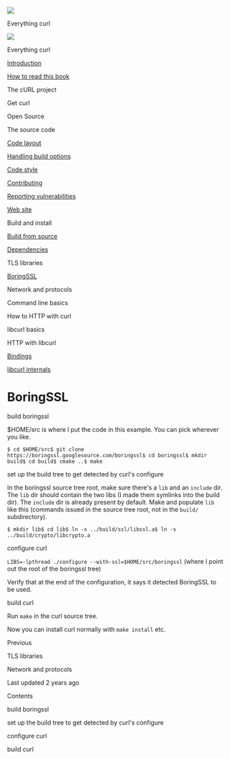 <a href="../../../index.html" class="link-a079aa82--primary-53a25e66--logoLink-10d08504"></a>

<img src="https://gblobscdn.gitbook.com/orgs%2F-LxuH0qSm4xO9nWfEBlB%2Favatar.png?alt=media" class="image-67b14f24--avatar-1c1d03ec" />

<span class="text-4505230f--UIH400-4e41e82a--textContentFamily-49a318e1--spaceNameText-677c2969">Everything curl</span>

<a href="../../../index.html" class="link-a079aa82--primary-53a25e66--logoLink-10d08504"></a>

<img src="https://gblobscdn.gitbook.com/orgs%2F-LxuH0qSm4xO9nWfEBlB%2Favatar.png?alt=media" class="image-67b14f24--avatar-1c1d03ec" />

<span class="text-4505230f--UIH400-4e41e82a--textContentFamily-49a318e1--spaceNameText-677c2969">Everything curl</span>

<a href="../../../index.html" class="navButton-94f2579c--navButtonClickable-161b88ca"><span class="text-4505230f--UIH300-2063425d--textContentFamily-49a318e1--navButtonLabel-14a4968f">Introduction</span></a>

<a href="../../../how-to-read.html" class="navButton-94f2579c--navButtonClickable-161b88ca"><span class="text-4505230f--UIH300-2063425d--textContentFamily-49a318e1--navButtonLabel-14a4968f">How to read this book</span></a>

<span class="text-4505230f--UIH300-2063425d--textContentFamily-49a318e1--navButtonLabel-14a4968f">The cURL project</span>

<span class="text-4505230f--UIH300-2063425d--textContentFamily-49a318e1--navButtonLabel-14a4968f">Get curl</span>

<span class="text-4505230f--UIH300-2063425d--textContentFamily-49a318e1--navButtonLabel-14a4968f">Open Source</span>

<span class="text-4505230f--UIH300-2063425d--textContentFamily-49a318e1--navButtonLabel-14a4968f">The source code</span>

<a href="../../layout.html" class="navButton-94f2579c--pageItemWithChildrenNested-2c5d8183--navButtonClickable-161b88ca"><span class="text-4505230f--UIH300-2063425d--textContentFamily-49a318e1--navButtonLabel-14a4968f">Code layout</span></a>

<a href="../../options.html" class="navButton-94f2579c--pageItemWithChildrenNested-2c5d8183--navButtonClickable-161b88ca"><span class="text-4505230f--UIH300-2063425d--textContentFamily-49a318e1--navButtonLabel-14a4968f">Handling build options</span></a>

<a href="../../style.html" class="navButton-94f2579c--pageItemWithChildrenNested-2c5d8183--navButtonClickable-161b88ca"><span class="text-4505230f--UIH300-2063425d--textContentFamily-49a318e1--navButtonLabel-14a4968f">Code style</span></a>

<a href="../../contributing.html" class="navButton-94f2579c--pageItemWithChildrenNested-2c5d8183--navButtonClickable-161b88ca"><span class="text-4505230f--UIH300-2063425d--textContentFamily-49a318e1--navButtonLabel-14a4968f">Contributing</span></a>

<a href="../../reportvuln.html" class="navButton-94f2579c--pageItemWithChildrenNested-2c5d8183--navButtonClickable-161b88ca"><span class="text-4505230f--UIH300-2063425d--textContentFamily-49a318e1--navButtonLabel-14a4968f">Reporting vulnerabilities</span></a>

<a href="../../web.html" class="navButton-94f2579c--pageItemWithChildrenNested-2c5d8183--navButtonClickable-161b88ca"><span class="text-4505230f--UIH300-2063425d--textContentFamily-49a318e1--navButtonLabel-14a4968f">Web site</span></a>

<span class="text-4505230f--UIH300-2063425d--textContentFamily-49a318e1--navButtonLabel-14a4968f">Build and install</span>

<a href="../fromsource.html" class="navButton-94f2579c--pageItemWithChildrenNested-2c5d8183--navButtonClickable-161b88ca"><span class="text-4505230f--UIH300-2063425d--textContentFamily-49a318e1--navButtonLabel-14a4968f">Build from source</span></a>

<a href="../deps.html" class="navButton-94f2579c--pageItemWithChildrenNested-2c5d8183--navButtonClickable-161b88ca"><span class="text-4505230f--UIH300-2063425d--textContentFamily-49a318e1--navButtonLabel-14a4968f">Dependencies</span></a>

<span class="text-4505230f--UIH300-2063425d--textContentFamily-49a318e1--navButtonLabel-14a4968f">TLS libraries</span>

<a href="boringssl.html" class="navButton-94f2579c--pageItemWithChildrenNested-2c5d8183--navButtonClickable-161b88ca--navButtonOpened-6a88552e"><span class="text-4505230f--UIH300-2063425d--textContentFamily-49a318e1--navButtonLabel-14a4968f">BoringSSL</span></a>

<span class="text-4505230f--UIH300-2063425d--textContentFamily-49a318e1--navButtonLabel-14a4968f">Network and protocols</span>

<span class="text-4505230f--UIH300-2063425d--textContentFamily-49a318e1--navButtonLabel-14a4968f">Command line basics</span>



<span class="text-4505230f--UIH300-2063425d--textContentFamily-49a318e1--navButtonLabel-14a4968f">How to HTTP with curl</span>

<span class="text-4505230f--UIH300-2063425d--textContentFamily-49a318e1--navButtonLabel-14a4968f">libcurl basics</span>

<span class="text-4505230f--UIH300-2063425d--textContentFamily-49a318e1--navButtonLabel-14a4968f">HTTP with libcurl</span>

<a href="../../../bindings.html" class="navButton-94f2579c--navButtonClickable-161b88ca"><span class="text-4505230f--UIH300-2063425d--textContentFamily-49a318e1--navButtonLabel-14a4968f">Bindings</span></a>

<a href="../../../internals.html" class="navButton-94f2579c--navButtonClickable-161b88ca"><span class="text-4505230f--UIH300-2063425d--textContentFamily-49a318e1--navButtonLabel-14a4968f">libcurl internals</span></a>

<a href="../../../bookindex.html" class="navButton-94f2579c--navButtonClickable-161b88ca"><span class="text-4505230f--UIH300-2063425d--textContentFamily-49a318e1--navButtonLabel-14a4968f"></span></a>





# <span class="text-4505230f--DisplayH900-bfb998fa--textContentFamily-49a318e1">BoringSSL</span>

<span class="text-4505230f--UIH300-2063425d--textUIFamily-5ebd8e40--text-8ee2c8b2"></span>

<span class="text-4505230f--UIH300-2063425d--textUIFamily-5ebd8e40--text-8ee2c8b2"></span>

<span class="text-4505230f--HeadingH700-04e1a2a3--textContentFamily-49a318e1"><span data-key="1cb5d488c24e4c878b3e43a58718ef28"><span data-offset-key="1cb5d488c24e4c878b3e43a58718ef28:0">build boringssl</span></span></span>

<span class="text-4505230f--TextH400-3033861f--textContentFamily-49a318e1"><span data-key="717d2fad518c40ba98cb0620d7e1dbab"><span data-offset-key="717d2fad518c40ba98cb0620d7e1dbab:0">$HOME/src is where I put the code in this example. You can pick wherever you like.</span></span></span>

    $ cd $HOME/src$ git clone https://boringssl.googlesource.com/boringssl$ cd boringssl$ mkdir build$ cd build$ cmake ..$ make

<span class="text-4505230f--HeadingH700-04e1a2a3--textContentFamily-49a318e1"><span data-key="b2796fff2dcf4f41895f2c409a948284"><span data-offset-key="b2796fff2dcf4f41895f2c409a948284:0">set up the build tree to get detected by curl's configure</span></span></span>

<span class="text-4505230f--TextH400-3033861f--textContentFamily-49a318e1"><span data-key="bcff0642f480402f9c5f647efb5d5c9a"><span data-offset-key="bcff0642f480402f9c5f647efb5d5c9a:0">In the boringssl source tree root, make sure there's a </span><span data-offset-key="bcff0642f480402f9c5f647efb5d5c9a:1">`lib`</span><span data-offset-key="bcff0642f480402f9c5f647efb5d5c9a:2"> and an </span><span data-offset-key="bcff0642f480402f9c5f647efb5d5c9a:3">`include`</span><span data-offset-key="bcff0642f480402f9c5f647efb5d5c9a:4"> dir. The </span><span data-offset-key="bcff0642f480402f9c5f647efb5d5c9a:5">`lib`</span><span data-offset-key="bcff0642f480402f9c5f647efb5d5c9a:6"> dir should contain the two libs (I made them symlinks into the build dir). The </span><span data-offset-key="bcff0642f480402f9c5f647efb5d5c9a:7">`include`</span><span data-offset-key="bcff0642f480402f9c5f647efb5d5c9a:8"> dir is already present by default. Make and populate </span><span data-offset-key="bcff0642f480402f9c5f647efb5d5c9a:9">`lib`</span><span data-offset-key="bcff0642f480402f9c5f647efb5d5c9a:10"> like this (commands issued in the source tree root, not in the </span><span data-offset-key="bcff0642f480402f9c5f647efb5d5c9a:11">`build/`</span><span data-offset-key="bcff0642f480402f9c5f647efb5d5c9a:12"> subdirectory).</span></span></span>

    $ mkdir lib$ cd lib$ ln -s ../build/ssl/libssl.a$ ln -s ../build/crypto/libcrypto.a

<span class="text-4505230f--HeadingH700-04e1a2a3--textContentFamily-49a318e1"><span data-key="04207032ee3047a180f58f68e6ee293f"><span data-offset-key="04207032ee3047a180f58f68e6ee293f:0">configure curl</span></span></span>

<span class="text-4505230f--TextH400-3033861f--textContentFamily-49a318e1"><span data-key="e0cf6030d9624c8ab5da6db6d072c798"><span data-offset-key="e0cf6030d9624c8ab5da6db6d072c798:0">`LIBS=-lpthread ./configure --with-ssl=$HOME/src/boringssl`</span><span data-offset-key="e0cf6030d9624c8ab5da6db6d072c798:1"> (where I point out the root of the boringssl tree)</span></span></span>

<span class="text-4505230f--TextH400-3033861f--textContentFamily-49a318e1"><span data-key="fd4315449caa44a59d4ab12e35684e38"><span data-offset-key="fd4315449caa44a59d4ab12e35684e38:0">Verify that at the end of the configuration, it says it detected BoringSSL to be used.</span></span></span>

<span class="text-4505230f--HeadingH700-04e1a2a3--textContentFamily-49a318e1"><span data-key="0bc5f330a2e547b4badc3472b3d30626"><span data-offset-key="0bc5f330a2e547b4badc3472b3d30626:0">build curl</span></span></span>

<span class="text-4505230f--TextH400-3033861f--textContentFamily-49a318e1"><span data-key="787aae98e41d444ea205bac7eb2ed2d5"><span data-offset-key="787aae98e41d444ea205bac7eb2ed2d5:0">Run </span><span data-offset-key="787aae98e41d444ea205bac7eb2ed2d5:1">`make`</span><span data-offset-key="787aae98e41d444ea205bac7eb2ed2d5:2"> in the curl source tree.</span></span></span>

<span class="text-4505230f--TextH400-3033861f--textContentFamily-49a318e1"><span data-key="df0e0850b6154c549ae61b4713b6c200"><span data-offset-key="df0e0850b6154c549ae61b4713b6c200:0">Now you can install curl normally with </span><span data-offset-key="df0e0850b6154c549ae61b4713b6c200:1">`make install`</span><span data-offset-key="df0e0850b6154c549ae61b4713b6c200:2"> etc.</span></span></span>

<a href="../tls.html" class="reset-3c756112--card-6570f064--whiteCard-fff091a4--cardPrevious-56a5e674"></a>

<span class="text-4505230f--TextH200-a3425406--textContentFamily-49a318e1">Previous</span>

<span class="text-4505230f--UIH400-4e41e82a--textContentFamily-49a318e1">TLS libraries</span>

<a href="../../../protocols.html" class="reset-3c756112--card-6570f064--whiteCard-fff091a4--cardNext-19241c42"></a>


<span class="text-4505230f--UIH400-4e41e82a--textContentFamily-49a318e1">Network and protocols</span>



<span class="text-4505230f--TextH200-a3425406--textContentFamily-49a318e1">Last updated 2 years ago</span>



<span class="text-4505230f--InfoH100-1e92e1d1--textContentFamily-49a318e1">Contents</span>

<a href="boringssl.html#build-boringssl" class="reset-3c756112--menuItem-aa02f6ec--menuItemLight-757d5235--menuItemInline-173bdf97--pageTocItem-f4427024"></a>

<span class="text-4505230f--UIH300-2063425d--textContentFamily-49a318e1"><span class="text-4505230f--UIH200-50ead35f--textContentFamily-49a318e1">build boringssl</span></span>

<a href="boringssl.html#set-up-the-build-tree-to-get-detected-by-curls-configure" class="reset-3c756112--menuItem-aa02f6ec--menuItemLight-757d5235--menuItemInline-173bdf97--pageTocItem-f4427024"></a>

<span class="text-4505230f--UIH300-2063425d--textContentFamily-49a318e1"><span class="text-4505230f--UIH200-50ead35f--textContentFamily-49a318e1">set up the build tree to get detected by curl's configure</span></span>

<a href="boringssl.html#configure-curl" class="reset-3c756112--menuItem-aa02f6ec--menuItemLight-757d5235--menuItemInline-173bdf97--pageTocItem-f4427024"></a>

<span class="text-4505230f--UIH300-2063425d--textContentFamily-49a318e1"><span class="text-4505230f--UIH200-50ead35f--textContentFamily-49a318e1">configure curl</span></span>

<a href="boringssl.html#build-curl" class="reset-3c756112--menuItem-aa02f6ec--menuItemLight-757d5235--menuItemInline-173bdf97--pageTocItem-f4427024"></a>

<span class="text-4505230f--UIH300-2063425d--textContentFamily-49a318e1"><span class="text-4505230f--UIH200-50ead35f--textContentFamily-49a318e1">build curl</span></span>
